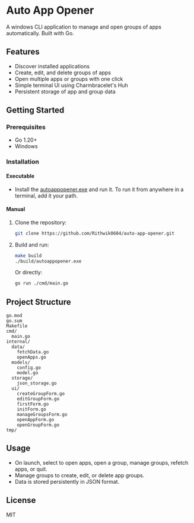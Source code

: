 # Auto App Opener

A windows CLI application to manage and open groups of apps automatically. Built with Go.

## Features

-   Discover installed applications
-   Create, edit, and delete groups of apps
-   Open multiple apps or groups with one click
-   Simple terminal UI using Charmbracelet's Huh
-   Persistent storage of app and group data

## Getting Started

### Prerequisites

-   Go 1.20+
-   Windows

### Installation

#### Executable

-   Install the [autoappopener.exe](https://github.com/Rithwik0604/auto-app-opener/blob/845e4e2a46007e29c5d4f2ee99f98ae6479c85e8/build/autoappopener.exe) and run it. To run it from anywhere in a terminal, add it your path.

#### Manual

1. Clone the repository:
    ```bash
    git clone https://github.com/Rithwik0604/auto-app-opener.git
    ```
2. Build and run:
    ```bash
    make build
    ./build/autoappopener.exe
    ```
    Or directly:
    ```bash
    go run ./cmd/main.go
    ```

## Project Structure

```
go.mod
go.sum
Makefile
cmd/
  main.go
internal/
  data/
    fetchData.go
    openApps.go
  models/
    config.go
    model.go
  storage/
    json_storage.go
  ui/
    createGroupForm.go
    editGroupForm.go
    firstForm.go
    initForm.go
    manageGroupsForm.go
    openAppForm.go
    openGroupForm.go
tmp/
```

## Usage

-   On launch, select to open apps, open a group, manage groups, refetch apps, or quit.
-   Manage groups to create, edit, or delete app groups.
-   Data is stored persistently in JSON format.

## License

MIT
